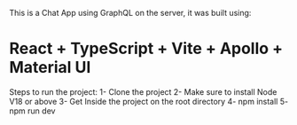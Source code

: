 This is a Chat App using GraphQL on the server, it was built using:
# React + TypeScript + Vite + Apollo + Material UI

Steps to run the project:
1- Clone the project
2- Make sure to install Node V18 or above
3- Get Inside the project on the root directory
4- npm install
5- npm run dev